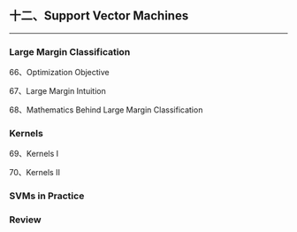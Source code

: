 ## 十二、Support Vector Machines
---
### Large Margin Classification

66、Optimization Objective

67、Large Margin Intuition

68、Mathematics Behind Large Margin Classification


### Kernels

69、Kernels Ⅰ

70、Kernels Ⅱ

### SVMs in Practice

### Review
